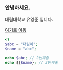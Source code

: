 ### 안녕하세요. 
대림대학교 유영준 입니다.

<a href="abc">여기로 이동</a>


```php
<?
$abc = "대림이";
$name = "abc";

echo $abc; // 2번째줄
echo ${$name}; // 3번째줄
```